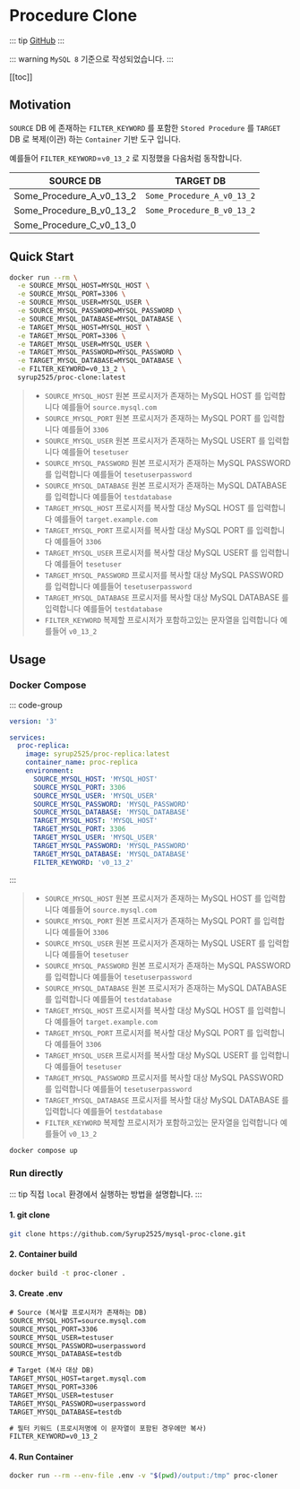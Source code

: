 # Procedure Clone

::: tip
[GitHub](https://github.com/Syrup2525/mysql-proc-replica)
:::

::: warning
`MySQL 8` 기준으로 작성되었습니다.
:::

[[toc]]

## Motivation
`SOURCE` DB 에 존재하는 `FILTER_KEYWORD` 를 포함한 `Stored Procedure` 를 `TARGET` DB 로 복제(이관) 하는 `Container` 기반 도구 입니다.

예를들어 `FILTER_KEYWORD`=`v0_13_2` 로 지정했을 다음처럼 동작합니다.

| SOURCE DB | TARGET DB |
| --- | --- |
| Some_Procedure_A_v0_13_2 | `Some_Procedure_A_v0_13_2` |
| Some_Procedure_B_v0_13_2 | `Some_Procedure_B_v0_13_2` |
| Some_Procedure_C_v0_13_0 | |

## Quick Start
``` bash
docker run --rm \
  -e SOURCE_MYSQL_HOST=MYSQL_HOST \
  -e SOURCE_MYSQL_PORT=3306 \
  -e SOURCE_MYSQL_USER=MYSQL_USER \
  -e SOURCE_MYSQL_PASSWORD=MYSQL_PASSWORD \
  -e SOURCE_MYSQL_DATABASE=MYSQL_DATABASE \
  -e TARGET_MYSQL_HOST=MYSQL_HOST \
  -e TARGET_MYSQL_PORT=3306 \
  -e TARGET_MYSQL_USER=MYSQL_USER \
  -e TARGET_MYSQL_PASSWORD=MYSQL_PASSWORD \
  -e TARGET_MYSQL_DATABASE=MYSQL_DATABASE \
  -e FILTER_KEYWORD=v0_13_2 \
  syrup2525/proc-clone:latest
```
> - `SOURCE_MYSQL_HOST` 원본 프로시저가 존재하는 MySQL HOST 를 입력합니다 예를들어 `source.mysql.com`
> - `SOURCE_MYSQL_PORT` 원본 프로시저가 존재하는 MySQL PORT 를 입력합니다 예를들어 `3306`
> - `SOURCE_MYSQL_USER` 원본 프로시저가 존재하는 MySQL USERT 를 입력합니다 예를들어 `tesetuser`
> - `SOURCE_MYSQL_PASSWORD` 원본 프로시저가 존재하는 MySQL PASSWORD 를 입력합니다 예를들어 `tesetuserpassword`
> - `SOURCE_MYSQL_DATABASE` 원본 프로시저가 존재하는 MySQL DATABASE 를 입력합니다 예를들어 `testdatabase`
> - `TARGET_MYSQL_HOST` 프로시저를 복사할 대상 MySQL HOST 를 입력합니다 예를들어 `target.example.com`
> - `TARGET_MYSQL_PORT` 프로시저를 복사할 대상 MySQL PORT 를 입력합니다 예를들어 `3306`
> - `TARGET_MYSQL_USER` 프로시저를 복사할 대상 MySQL USERT 를 입력합니다 예를들어 `tesetuser`
> - `TARGET_MYSQL_PASSWORD` 프로시저를 복사할 대상 MySQL PASSWORD 를 입력합니다 예를들어 `tesetuserpassword`
> - `TARGET_MYSQL_DATABASE` 프로시저를 복사할 대상 MySQL DATABASE 를 입력합니다 예를들어 `testdatabase`
> - `FILTER_KEYWORD` 복제할 프로시저가 포함하고있는 문자열을 입력합니다 예를들어 `v0_13_2`

## Usage
### Docker Compose
::: code-group
``` yaml [docker-compose.yaml]
version: '3'

services:
  proc-replica:
    image: syrup2525/proc-replica:latest
    container_name: proc-replica
    environment:
      SOURCE_MYSQL_HOST: 'MYSQL_HOST'
      SOURCE_MYSQL_PORT: 3306
      SOURCE_MYSQL_USER: 'MYSQL_USER'
      SOURCE_MYSQL_PASSWORD: 'MYSQL_PASSWORD'
      SOURCE_MYSQL_DATABASE: 'MYSQL_DATABASE'
      TARGET_MYSQL_HOST: 'MYSQL_HOST'
      TARGET_MYSQL_PORT: 3306
      TARGET_MYSQL_USER: 'MYSQL_USER'
      TARGET_MYSQL_PASSWORD: 'MYSQL_PASSWORD'
      TARGET_MYSQL_DATABASE: 'MYSQL_DATABASE'
      FILTER_KEYWORD: 'v0_13_2'
```
:::

> - `SOURCE_MYSQL_HOST` 원본 프로시저가 존재하는 MySQL HOST 를 입력합니다 예를들어 `source.mysql.com`
> - `SOURCE_MYSQL_PORT` 원본 프로시저가 존재하는 MySQL PORT 를 입력합니다 예를들어 `3306`
> - `SOURCE_MYSQL_USER` 원본 프로시저가 존재하는 MySQL USERT 를 입력합니다 예를들어 `tesetuser`
> - `SOURCE_MYSQL_PASSWORD` 원본 프로시저가 존재하는 MySQL PASSWORD 를 입력합니다 예를들어 `tesetuserpassword`
> - `SOURCE_MYSQL_DATABASE` 원본 프로시저가 존재하는 MySQL DATABASE 를 입력합니다 예를들어 `testdatabase`
> - `TARGET_MYSQL_HOST` 프로시저를 복사할 대상 MySQL HOST 를 입력합니다 예를들어 `target.example.com`
> - `TARGET_MYSQL_PORT` 프로시저를 복사할 대상 MySQL PORT 를 입력합니다 예를들어 `3306`
> - `TARGET_MYSQL_USER` 프로시저를 복사할 대상 MySQL USERT 를 입력합니다 예를들어 `tesetuser`
> - `TARGET_MYSQL_PASSWORD` 프로시저를 복사할 대상 MySQL PASSWORD 를 입력합니다 예를들어 `tesetuserpassword`
> - `TARGET_MYSQL_DATABASE` 프로시저를 복사할 대상 MySQL DATABASE 를 입력합니다 예를들어 `testdatabase`
> - `FILTER_KEYWORD` 복제할 프로시저가 포함하고있는 문자열을 입력합니다 예를들어 `v0_13_2`

``` bash
docker compose up
```

### Run directly
::: tip
직접 `local` 환경에서 실행하는 방법을 설명합니다.
:::

#### 1. git clone
``` bash
git clone https://github.com/Syrup2525/mysql-proc-clone.git 
```

#### 2. Container build
``` bash
docker build -t proc-cloner . 
```

#### 3. Create .env 
``` txt
# Source (복사할 프로시저가 존재하는 DB)
SOURCE_MYSQL_HOST=source.mysql.com
SOURCE_MYSQL_PORT=3306
SOURCE_MYSQL_USER=testuser
SOURCE_MYSQL_PASSWORD=userpassword
SOURCE_MYSQL_DATABASE=testdb

# Target (복사 대상 DB)
TARGET_MYSQL_HOST=target.mysql.com
TARGET_MYSQL_PORT=3306
TARGET_MYSQL_USER=testuser
TARGET_MYSQL_PASSWORD=userpassword
TARGET_MYSQL_DATABASE=testdb

# 필터 키워드 (프로시저명에 이 문자열이 포함된 경우에만 복사)
FILTER_KEYWORD=v0_13_2

```

#### 4. Run Container
``` bash
docker run --rm --env-file .env -v "$(pwd)/output:/tmp" proc-cloner
```
